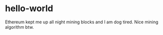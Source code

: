 # hello-world
Ethereum kept me up all night mining blocks and I am dog tired. Nice mining algorithm btw.
